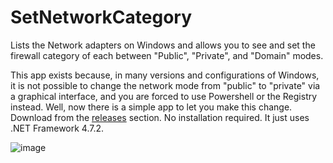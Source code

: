 # SetNetworkCategory
Lists the Network adapters on Windows and allows you to see and set the firewall category of each between "Public", "Private", and "Domain" modes.

This app exists because, in many versions and configurations of Windows, it is not possible to change the network mode from "public" to "private" via a graphical interface, and you are forced to use Powershell or the Registry instead.  Well, now there is a simple app to let you make this change.  Download from the [releases](https://github.com/bp2008/SetNetworkCategory/releases) section.  No installation required.  It just uses .NET Framework 4.7.2.

![image](https://github.com/bp2008/SetNetworkCategory/assets/5639911/0897b37b-77fc-45a4-b3a4-135758e36d52)


